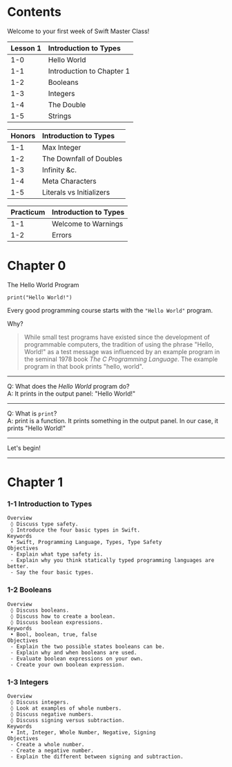 # Contents
Welcome to your first week of Swift Master Class!

Lesson 1 | Introduction to Types
:-- | :--
 1-0 | Hello World
 1-1 | Introduction to Chapter 1
 1-2 | Booleans
 1-3 | Integers
 1-4 | The Double
 1-5 | Strings
 
Honors | Introduction to Types
:-- | :--
 1-1 | Max Integer
 1-2 | The Downfall of Doubles
 1-3 | Infinity &c.
 1-4 | Meta Characters
 1-5 | Literals vs Initializers

Practicum | Introduction to Types
:-- | :--
 1-1 | Welcome to Warnings
 1-2 | Errors

# Chapter 0
The Hello World Program

```
print("Hello World!")
```

Every good programming course starts with the `"Hello World"` program.

Why?

> While small test programs have existed since the development of programmable computers, the tradition of using the phrase "Hello, World!" as a test message was influenced by an example program in the seminal 1978 book *The C Programming Language*. The example program in that book prints "hello, world".

---

Q: What does the *Hello World* program do?  
A: It prints in the output panel: "Hello World!"

---

Q: What is `print`?  
A: print is a function. It prints something in the output panel. In our case, it prints "Hello World!"

---

Let's begin!

---

# Chapter 1

### 1-1 Introduction to Types

```
Overview
 ◊ Discuss type safety.
 ◊ Introduce the four basic types in Swift.
Keywords
 • Swift, Programming Language, Types, Type Safety
Objectives
 - Explain what type safety is.
 - Explain why you think statically typed programming languages are better.
 - Say the four basic types.
```

### 1-2 Booleans
```
Overview
 ◊ Discuss booleans.
 ◊ Discuss how to create a boolean.
 ◊ Discuss boolean expressions.
Keywords
 • Bool, boolean, true, false
Objectives
 - Explain the two possible states booleans can be.
 - Explain why and when booleans are used.
 - Evaluate boolean expressions on your own.
 - Create your own boolean expression.
```

### 1-3 Integers
```
Overview
 ◊ Discuss integers.
 ◊ Look at examples of whole numbers.
 ◊ Discuss negative numbers.
 ◊ Discuss signing versus subtraction.
Keywords
 • Int, Integer, Whole Number, Negative, Signing
Objectives
 - Create a whole number.
 - Create a negative number.
 - Explain the different between signing and subtraction.
```

